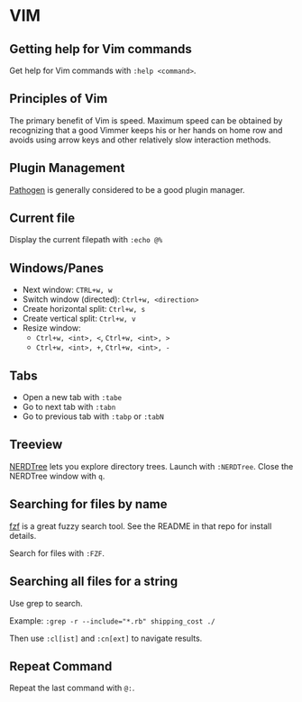 # VIM

## Getting help for Vim commands

Get help for Vim commands with `:help <command>`.

## Principles of Vim

The primary benefit of Vim is speed. Maximum speed can be obtained by recognizing that a good Vimmer keeps his or her hands on home row and avoids using arrow keys and other relatively slow interaction methods.

## Plugin Management

[Pathogen](https://github.com/tpope/vim-pathogen) is generally considered to be a good plugin manager.

## Current file

Display the current filepath with `:echo @%`

## Windows/Panes

* Next window: `CTRL+w, w`
* Switch window (directed): `Ctrl+w, <direction>`
* Create horizontal split: `Ctrl+w, s`
* Create vertical split: `Ctrl+w, v`
* Resize window:
   * `Ctrl+w, <int>, <`, `Ctrl+w, <int>, >`
   * `Ctrl+w, <int>, +`, `Ctrl+w, <int>, -`

## Tabs

* Open a new tab with `:tabe`
* Go to next tab with `:tabn`
* Go to previous tab with `:tabp` or `:tabN`

## Treeview

[NERDTree](http://www.vim.org/scripts/script.php?script_id=1658) lets you explore directory trees. Launch with `:NERDTree`. Close the NERDTree window with `q`.

## Searching for files by name

[fzf](https://github.com/junegunn/fzf) is a great fuzzy search tool. See the README in that repo for install details.

Search for files with `:FZF`.

## Searching all files for a string

Use grep to search.

Example: `:grep -r --include="*.rb" shipping_cost ./`

Then use `:cl[ist]` and `:cn[ext]` to navigate results.

## Repeat Command

Repeat the last command with `@:`.
